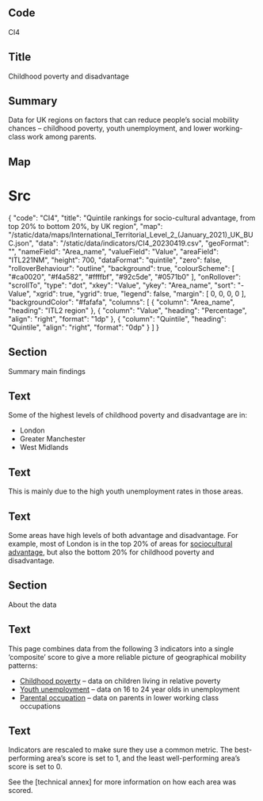 ## Code
CI4

## Title
Childhood poverty and disadvantage

## Summary
Data for UK regions on factors that can reduce people’s social mobility chances – childhood poverty, youth unemployment, and lower working-class work among parents.

## Map
# Src
{
    "code": "CI4",
    "title": "Quintile rankings for socio-cultural advantage, from top 20% to bottom 20%, by UK region",
    "map": "/static/data/maps/International_Territorial_Level_2_(January_2021)_UK_BUC.json",
    "data": "/static/data/indicators/CI4_20230419.csv",
    "geoFormat": "",
    "nameField": "Area_name",
    "valueField": "Value",
    "areaField": "ITL221NM",
    "height": 700,
    "dataFormat": "quintile",
    "zero": false,
    "rolloverBehaviour": "outline",
    "background": true,
    "colourScheme": [ "#ca0020", "#f4a582", "#ffffbf", "#92c5de", "#0571b0" ],
    "onRollover": "scrollTo",
    "type": "dot",
    "xkey": "Value",
    "ykey": "Area_name",
    "sort": "-Value",
    "xgrid": true,
    "ygrid": true,
    "legend": false,
    "margin": [ 0, 0, 0, 0 ],
    "backgroundColor": "#fafafa",
    "columns": [
        {
            "column": "Area_name",
            "heading": "ITL2 region"
        },
        {
            "column": "Value",
            "heading": "Percentage",
            "align": "right",
            "format": "1dp"
        },
        {
            "column": "Quintile",
            "heading": "Quintile",
            "align": "right",
            "format": "0dp"
        }
    ]
}

## Section
Summary main findings

## Text
Some of the highest levels of childhood poverty and disadvantage are in:

<ul class="govuk-list">
  <li>London</li>
<li>Greater Manchester</li>
<li>West Midlands</li>
</ul>

## Text
This is mainly due to the high youth unemployment rates in those areas.

## Text
Some areas have high levels of both advantage and disadvantage. For example, most of London is in the top 20% of areas for <a href="/drivers_of_social_mobility/composite_indices/socio-cultural_advantage" class="govuk-link">sociocultural advantage</a>, but also the bottom 20% for childhood poverty and disadvantage.

## Section
About the data

## Text
This page combines data from the following 3 indicators into a single ‘composite’ score to give a more reliable picture of geographical mobility patterns:

<ul class="govuk-list list-disc">
    <li><a href="/drivers_of_social_mobility/conditions_of_childhood/childhood_poverty" class="govuk-link">Childhood poverty</a> – data on children living in relative poverty</li>
    <li><a href="/drivers_of_social_mobility/work_opportunities_for_young_people/youth_unemployment" class="govuk-link">Youth unemployment</a> – data on 16 to 24 year olds in unemployment</li>
    <li><a href="/drivers_of_social_mobility/conditions_of_childhood/distribution_of_parental_occupation" class="govuk-link">Parental occupation</a> – data on parents in lower working class occupations</li>
</ul>

## Text
Indicators are rescaled to make sure they use a common metric. The best-performing area’s score is set to 1, and the least well-performing area’s score is set to 0.<br> 

See the [technical annex] for more information on how each area was scored. 
